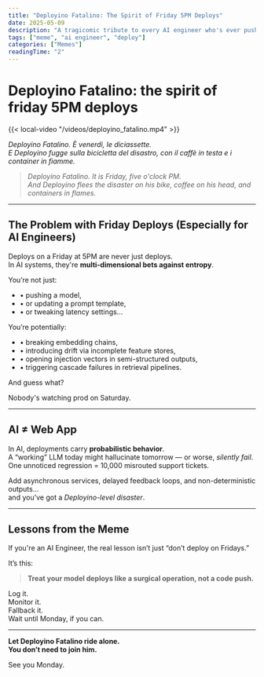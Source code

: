 ```yaml
---
title: "Deployino Fatalino: The Spirit of Friday 5PM Deploys"
date: 2025-05-09
description: "A tragicomic tribute to every AI engineer who's ever pushed to prod on a Friday."
tags: ["meme", "ai engineer", "deploy"]
categories: ["Memes"]
readingTime: "2"
---
```


# Deployino Fatalino: the spirit of friday 5PM deploys
{{< local-video "/videos/deployino_fatalino.mp4" >}}

*Deployino Fatalino. È venerdì, le diciassette.  
E Deployino fugge sulla bicicletta del disastro, con il caffè in testa e i container in fiamme.*

> *Deployino Fatalino. It is Friday, five o'clock PM.  
> And Deployino flees the disaster on his bike, coffee on his head, and containers in flames.*
---

## The Problem with Friday Deploys (Especially for AI Engineers)

Deploys on a Friday at 5PM are never just deploys.  
In AI systems, they're **multi-dimensional bets against entropy**.

You’re not just:
- • pushing a model,  
- • or updating a prompt template,  
- • or tweaking latency settings...

You’re potentially:
- • breaking embedding chains,  
- • introducing drift via incomplete feature stores,  
- • opening injection vectors in semi-structured outputs,  
- • triggering cascade failures in retrieval pipelines.

And guess what?

Nobody's watching prod on Saturday.

---

## AI ≠ Web App

In AI, deployments carry **probabilistic behavior**.  
A “working” LLM today might hallucinate tomorrow — or worse, *silently fail*.  
One unnoticed regression = 10,000 misrouted support tickets.

Add asynchronous services, delayed feedback loops, and non-deterministic outputs...  
and you’ve got a *Deployino-level disaster*.

---

## Lessons from the Meme

If you're an AI Engineer, the real lesson isn’t just “don’t deploy on Fridays.”

It’s this:

> **Treat your model deploys like a surgical operation, not a code push.**

Log it.  
Monitor it.  
Fallback it.  
Wait until Monday, if you can.

---

**Let Deployino Fatalino ride alone.  
You don’t need to join him.**

See you Monday.